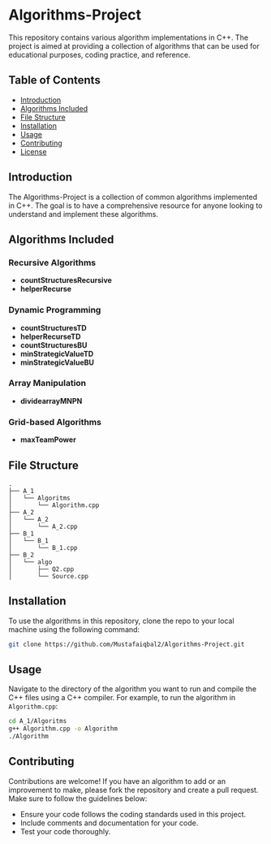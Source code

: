 # Algorithms-Project

This repository contains various algorithm implementations in C++. The project is aimed at providing a collection of algorithms that can be used for educational purposes, coding practice, and reference.

## Table of Contents
- [Introduction](#introduction)
- [Algorithms Included](#algorithms-included)
- [File Structure](#file-structure)
- [Installation](#installation)
- [Usage](#usage)
- [Contributing](#contributing)
- [License](#license)

## Introduction
The Algorithms-Project is a collection of common algorithms implemented in C++. The goal is to have a comprehensive resource for anyone looking to understand and implement these algorithms.

## Algorithms Included
### Recursive Algorithms
- **countStructuresRecursive**
- **helperRecurse**

### Dynamic Programming
- **countStructuresTD**
- **helperRecurseTD**
- **countStructuresBU**
- **minStrategicValueTD**
- **minStrategicValueBU**

### Array Manipulation
- **dividearrayMNPN**

### Grid-based Algorithms
- **maxTeamPower**

## File Structure
```plaintext
.
├── A_1
│   └── Algoritms
│       └── Algorithm.cpp
├── A_2
│   └── A_2
│       └── A_2.cpp
├── B_1
│   └── B_1
│       └── B_1.cpp
├── B_2
│   └── algo
│       ├── Q2.cpp
│       └── Source.cpp
```

## Installation
To use the algorithms in this repository, clone the repo to your local machine using the following command:
```bash
git clone https://github.com/Mustafaiqbal2/Algorithms-Project.git
```

## Usage
Navigate to the directory of the algorithm you want to run and compile the C++ files using a C++ compiler. For example, to run the algorithm in `Algorithm.cpp`:
```bash
cd A_1/Algoritms
g++ Algorithm.cpp -o Algorithm
./Algorithm
```

## Contributing
Contributions are welcome! If you have an algorithm to add or an improvement to make, please fork the repository and create a pull request. Make sure to follow the guidelines below:
- Ensure your code follows the coding standards used in this project.
- Include comments and documentation for your code.
- Test your code thoroughly.

